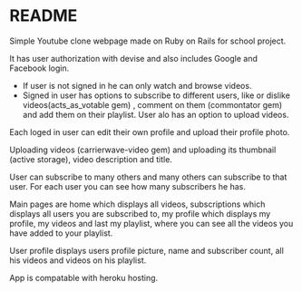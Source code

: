 # README

Simple Youtube clone webpage made on Ruby on Rails for school project.

It has user authorization with devise and also includes Google and Facebook login.

  - If user is not signed in he can only watch and browse videos.
  - Signed in user has options to subscribe to different users, like or dislike videos(acts_as_votable gem) , comment on them (commontator gem) and add them on their playlist. User alo has an option to upload videos.

Each loged in user can edit their own profile and upload their profile photo.

Uploading videos (carrierwave-video gem) and uploading its thumbnail (active storage), video description and title.

User can subscribe to many others and many others can subscribe to that user. For each user you can see how many subscribers he has.

Main pages are home which displays all videos, subscriptions which displays all users you are subscribed to, my profile which displays my profile, my videos and last my playlist, where you can see all the videos you have added to your playlist. 

User profile displays users profile picture, name and subscriber count, all his videos and videos on his playlist.

App is compatable with heroku hosting.
